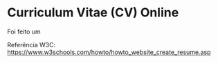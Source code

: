 # Curriculum Vitae (CV) Online

Foi feito um 

Referência W3C: https://www.w3schools.com/howto/howto_website_create_resume.asp
